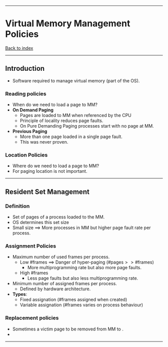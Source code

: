 
---
# Virtual Memory Management Policies

[Back to index](../index.md)

---
## Introduction
- Software required to manage virtual memory (part of the OS).
### Reading policies
- When do we need to load a page to MM?
- **On Demand Paging**
	- Pages are loaded to MM when referenced by the CPU
	- Principle of locality reduces page faults.
	- On Pure Demanding Paging processes start with no page at MM.
- **Previous Paging**
	- More than one page loaded in a single page fault.
	- This was never proven.
### Location Policies
- Where do we need to load a page to MM?
- For paging location is not important.

---
## Resident Set Management
### Definition
- Set of pages of a process loaded to the MM.
- OS determines this set size
- Small size $\implies$ More processes in MM but higher page fault rate per process.
### Assignment Policies
- Maximum number of used frames per process.
	- Low $\text{\#frames}$ $\implies$ Danger of hyper-paging ($\text{\#pages} >> \text{\#frames}$) 
		- More multiprogramming rate but also more page faults.
	- High $\text{\#frames}$
		- Less page faults but also less multiprogramming rate.
- Minimum number of assigned frames per process.
	- Defined by hardware architecture.
- **Types**:
	- Fixed assignation ($\text{\#frames}$ assigned when created)
	- Variable assignation ($\text{\#frames}$ varies on process behaviour)
### Replacement policies
- Sometimes a victim page to be removed from MM to .
- 
---